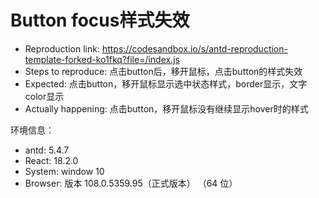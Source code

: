 # Button focus样式失效

- Reproduction link: <https://codesandbox.io/s/antd-reproduction-template-forked-ko1fkq?file=/index.js>
- Steps to reproduce: 点击button后，移开鼠标，点击button的样式失效
- Expected: 点击button，移开鼠标显示选中状态样式，border显示，文字color显示
- Actually happening: 点击button，移开鼠标没有继续显示hover时的样式

环境信息：

- antd: 5.4.7
- React: 18.2.0
- System: window 10
- Browser: 版本 108.0.5359.95（正式版本） （64 位）
